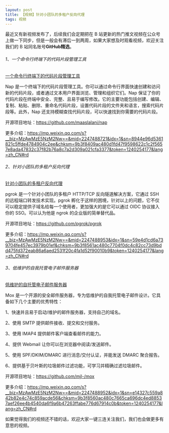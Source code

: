 ```yaml
---
layout: post
title: 【视频】针对小团队的多租户反向代理
tags: 视频
---
```


最近又有新视频发布了，后续我们会定期把在 B 站更新的热门推文视频在公众号上做一下同步，但是一般会有滞后一到两周，如果大家想及时观看视频，欢迎关注我们的 B 站同名账号**GitHub精选**。

######  1、一个命令行终端下的代码片段管理工具

[一个命令行终端下的代码片段管理工具](https://www.bilibili.com/video/BV1iH4y1P7ns/)

Nap 是一个终端下的代码片段管理工具。你可以通过命令行界面快速创建和访问新的代码片段，或者通过文本用户界面浏览、管理和组织它们。Nap 保证了你的代码片段在终端中安全、完整、且易于编写修改。它的主要功能包括创建、编辑、复制、粘贴、删除、重命名代码片段，设置代码片段的文件夹和语言，搜索代码片段等。此外，Nap 还支持模糊查找代码片段，可以快速找到你需要的代码片段。

开源项目地址：https://github.com/maaslalani/nap

更多介绍：https://mp.weixin.qq.com/s?__biz=MzAwMzE5NzM2Nw==&mid=2247488721&idx=1&sn=8944e96d5361821c5ffde4784904c2ee&chksm=9b3f8409ac480d1fd47f9598622c1c2f5657e8ada47832c37f82b76a8c7a2d309a021cfa3377&token=1240254177&lang=zh_CN#rd

###### 2、针对小团队的多租户反向代理

[针对小团队的多租户反向代理](https://www.bilibili.com/video/BV18M4m1f7sD/)

pgrok 是一个针对小团队的多租户 HTTP/TCP 反向隧道解决方案，它通过 SSH 的远程端口转发技术实现。pgrok 孵化于这样的困境，针对以上的问题，它不仅可以稳定提供子域名给每一个使用者，更加强大的是它可以通过 OIDC 协议接入你的 SSO。可以认为他是 ngrok 的企业版的简单替代品。

开源项目地址：https://github.com/pgrok/pgrok

更多介绍：https://mp.weixin.qq.com/s?__biz=MzAwMzE5NzM2Nw==&mid=2247488953&idx=1&sn=59e4d1cd6a739704fe457ec3979b01ef&chksm=9b3f8561ac480c7704f0dc4c82cc73d9bdd475fd372eab86a6aed2531f20c4fa1d52f90010b9&token=1240254177&lang=zh_CN#rd

###### 3、低维护的自我托管电子邮件服务器

[低维护的自托管电子邮件服务器](https://www.bilibili.com/video/BV14t421c7UF/)

Mox 是一个开源的安全邮件服务器，专为低维护的自我托管电子邮件设计。它具备如下几个主要的优秀特性：

1、快速并且易于启动/维护的邮件服务器，支持自己的域名。

2、使用 SMTP 提供邮件接收、提交和交付服务。

3、使用 IMAP4 提供邮件客户端查看邮件的能力。

4、提供 Webmail 让你可以在浏览器中阅读/发送邮件。

5、使用 SPF/DKIM/DMARC 进行消息/交付认证，并能发送 DMARC 聚合报告。

6、提供基于贝叶斯的垃圾邮件过滤功能，可学习并精确过滤垃圾邮件。

开源项目地址：https://github.com/mjl-/mox

更多介绍：https://mp.weixin.qq.com/s?__biz=MzAwMzE5NzM2Nw==&mid=2247488952&idx=1&sn=e14327c559a842b82e4c74c859acde56&chksm=9b3f8560ac480c7665ca696dc4ed88537aef26ee4b4540da6f9a6b47263ffabe776d67914c0b&token=1240254177&lang=zh_CN#rd

如果觉得我们的视频还不错的话，欢迎大家一键三连关注我们，我们也会做更多有意思的视频。

